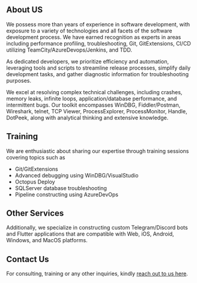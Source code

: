 ## **About US** ##

We possess more than <span class='js-years-of-exp'></span> years of experience in software development, with exposure to a variety of technologies and all facets of the software development process. We have earned recognition as experts in areas including performance profiling, troubleshooting, Git, GitExtensions, CI/CD utilizing TeamCity/AzureDevops/Jenkins, and TDD.
 
As dedicated developers, we prioritize efficiency and automation, leveraging tools and scripts to streamline release processes, simplify daily development tasks, and gather diagnostic information for troubleshooting purposes.
 
We excel at resolving complex technical challenges, including crashes, memory leaks, infinite loops, application/database performance, and intermittent bugs. Our toolkit encompasses WinDBG, Fiddler/Postman, Wireshark, telnet, TCP Viewer, ProcessExplorer, ProcessMonitor, Handle, DotPeek, along with analytical thinking and extensive knowledge.

## **Training** ##

We are enthusiastic about sharing our expertise through training sessions covering topics such as

 * Git/GitExtensions
 * Advanced debugging using WinDBG/VisualStudio
 * Octopus Deploy
 * SQLServer database troubleshooting
 * Pipeline constructing using AzureDevOps

## **Other Services** ##

Additionally, we specialize in constructing custom Telegram/Discord bots and Flutter applications that are compatible with Web, iOS, Android, Windows, and MacOS platforms.

## **Contact Us** ##

For consulting, training or any other inquiries, kindly <a title='get in touch with us' href="{{ '/contact.html' }}">reach out to us here</a>.